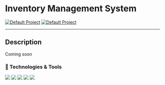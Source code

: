 # Inventory Management System

[![Default Project](https://img.shields.io/endpoint?url=https://cloud.cypress.io/badge/simple/dtn8po/main&style=for-the-badge&logo=cypress)](https://cloud.cypress.io/projects/dtn8po/runs)
[![Default Project](https://img.shields.io/endpoint?url=https://cloud.cypress.io/badge/count/dtn8po/main&style=for-the-badge&logo=cypress)](https://cloud.cypress.io/projects/dtn8po/runs)

---
## Description

Coming soon

### 🔧 Technologies & Tools
![](https://img.shields.io/badge/Code-Java-informational?style=flat&logo=java&logoColor=white&color=2bbc8a)
![](https://img.shields.io/badge/Code-TypeScript-informational?style=flat&logo=typescript&logoColor=white&color=2bbc8a)
![](https://img.shields.io/badge/Tools-Spring-informational?style=flat&logo=spring&logoColor=white&color=2bbc8a)
![](https://img.shields.io/badge/Tools-Angular-informational?style=flat&logo=angular&logoColor=white&color=2bbc8a)
![](https://img.shields.io/badge/Tools-MySql-informational?style=flat&logo=mysql&logoColor=white&color=2bbc8a)